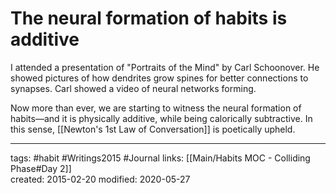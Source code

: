 # The neural formation of habits is additive 
I attended a presentation of "Portraits of the Mind" by Carl Schoonover. He showed pictures of how dendrites grow spines for better connections to synapses. Carl showed a video of neural networks forming. 

Now more than ever, we are starting to witness the neural formation of habits—and it is physically additive, while being calorically subtractive. In this sense, [[Newton's 1st Law of Conversation]] is poetically upheld.

---
tags: #habit #Writings2015 #Journal
links: [[Main/Habits MOC - Colliding Phase#Day 2]]  
created: 2015-02-20
modified: 2020-05-27